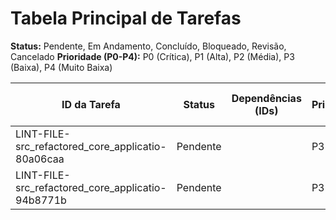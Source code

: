 # Tabela Principal de Tarefas

**Status:** Pendente, Em Andamento, Concluído, Bloqueado, Revisão, Cancelado
**Prioridade (P0-P4):** P0 (Crítica), P1 (Alta), P2 (Média), P3 (Baixa), P4 (Muito Baixa)

| ID da Tarefa | Status | Dependências (IDs) | Prioridade | Complexidade | Link para Detalhes |
|--------------|--------|--------------------|------------|--------------|--------------------|
| LINT-FILE-src_refactored_core_applicatio-80a06caa | Pendente |  | P3 | 1 | [Link](./tasks/TSK-LINT-FILE-src_refactored_core_applicatio-80a06caa.md) |
| LINT-FILE-src_refactored_core_applicatio-94b8771b | Pendente |  | P3 | 1 | [Link](./tasks/TSK-LINT-FILE-src_refactored_core_applicatio-94b8771b.md) |
